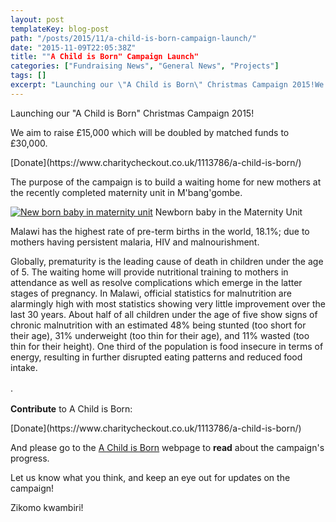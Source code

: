 ```yaml
---
layout: post
templateKey: blog-post
path: "/posts/2015/11/a-child-is-born-campaign-launch/"
date: "2015-11-09T22:05:38Z"
title: ""A Child is Born" Campaign Launch"
categories: ["Fundraising News", "General News", "Projects"]
tags: []
excerpt: "Launching our \"A Child is Born\" Christmas Campaign 2015!We aim to raise £15,000 which will be dou..."
---
```


Launching our "A Child is Born" Christmas Campaign 2015!

We aim to raise £15,000 which will be doubled by matched funds to £30,000.

<div id="paypal_donate">[Donate](https://www.charitycheckout.co.uk/1113786/a-child-is-born/)</div>

The purpose of the campaign is to build a waiting home for new mothers at the recently completed maternity unit in M'bang'gombe.

[![New born baby in maternity unit](http://www.africanvision.org.uk/africa-vision-news/wp-content/uploads/2015/11/IMG_8988-300x225.jpg)](http://www.africanvision.org.uk/africa-vision-news/wp-content/uploads/2015/11/IMG_8988.jpg) Newborn baby in the Maternity Unit

Malawi has the highest rate of pre-term births in the world, 18.1%; due to mothers having persistent malaria, HIV and malnourishment.

Globally, prematurity is the leading cause of death in children under the age of 5\. The waiting home will provide nutritional training to mothers in attendance as well as resolve complications which emerge in the latter stages of pregnancy. In Malawi, official statistics for malnutrition are alarmingly high with most statistics showing very little improvement over the last 30 years. About half of all children under the age of five show signs of chronic malnutrition with an estimated 48% being stunted (too short for their age), 31% underweight (too thin for their age), and 11% wasted (too thin for their height). One third of the population is food insecure in terms of energy, resulting in further disrupted eating patterns and reduced food intake.

<span style="line-height: 1.5;">.</span>

**Contribute** to A Child is Born:

<div id="paypal_donate">[Donate](https://www.charitycheckout.co.uk/1113786/a-child-is-born/)</div>

And please go to the [A Child is Born](http://www.africanvision.org.uk/health/a-child-is-born/) webpage to **read** about the campaign's progress.

Let us know what you think, and keep an eye out for updates on the campaign!

Zikomo kwambiri!